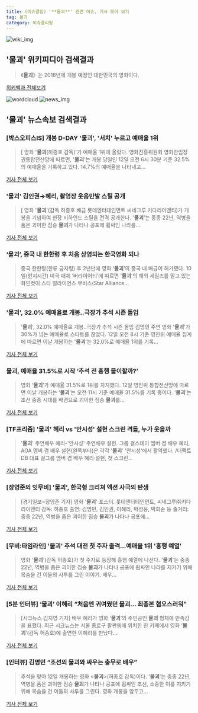 ```yaml
---
title: (이슈클립) '**물괴**' 관련 이슈, 기사 모아 보기
tag: 물괴
category: 이슈클리핑
---
```

![wiki_img](https://user-images.githubusercontent.com/42597476/44503234-41136a80-a6d0-11e8-9071-6fc6418eafe4.png)
## **'**물괴**'** 위키피디아 검색결과
>《**물괴**》는 2018년에 개봉 예정인 대한민국의 영화이다.

<a href="https://ko.wikipedia.org/wiki/물괴" target="_blank">위키백과 전체보기</a>

![wordcloud](https://s3.ap-northeast-2.amazonaws.com/lyrics101-wordcloud/2018-09-12-1536721219.png)
![news_img](https://user-images.githubusercontent.com/42597476/44507050-1206f400-a6e4-11e8-8d98-7ffbfebb353f.png)
## **'**물괴**'** 뉴스속보 검색결과
### [박스오피스IS] 개봉 D-DAY '**물괴**', '서치' 누르고 예매율 1위

>[ 영화 '**물괴**(허종호 감독)'가 예매율 1위에 올랐다. 영화진흥위원회 영화관입장권통합전산망에 따르면, '**물괴**'는 개봉 당일인 12일 오전 6시 30분 기준 32.5%의 예매율을 기록하고 있다. 14.7%의 예매율을 나타내고...

<a href="http://isplus.live.joins.com/news/article/aid.asp?aid=22555066" target="_blank">기사 전체 보기</a>

### '**물괴**' 김인권→혜리, 촬영장 웃음만발 스틸 공개

>[ 영화 '**물괴**'(감독 허종호 배급 롯데엔터테인먼트 씨네그루 키다리이엔티)가 개봉을 기념하여 현장 비하인드 스틸을 전격 공개한다. '**물괴**'는 중종 22년, 역병을 품은 괴이한 짐승 **물괴**가 나타나 공포에 휩싸인 나라를...

<a href="http://www.mydaily.co.kr/new_yk/html/read.php?newsid=201809120809466801&ext=na" target="_blank">기사 전체 보기</a>

### ‘**물괴**’, 중국 내 한한령 후 처음 상영되는 한국영화 되나

>중국 한한령(한류 금지령) 후 2년만에 영화 ‘**물괴**’의 중국 내 배급이 허가됐다. 10일(현지시간) 미국 매체 ‘버라이어티’에 따르면 ‘**물괴**’의 해외 세일즈를 맡고 있는 화인컷이 스타 얼라이언스 무비스(Star Alliance...

<a href="http://www.vop.co.kr/A00001330577.html" target="_blank">기사 전체 보기</a>

### '**물괴**', 32.0% 예매율로 개봉..극장가 추석 시즌 돌입

>'**물괴**', 32.0% 예매율로 개봉..극장가 추석 시즌 돌입 김명민 주연 영화 '**물괴**'가 30%가 넘는 예매율로 스타트를 끊었다. 12일 오전 8시 기준 영진위 예매율 집계에 따르면 이날 개봉하는 '**물괴**'는 32.0%로 예매율 1위를 기록...

<a href="http://star.mt.co.kr/stview.php?no=2018091208111029870" target="_blank">기사 전체 보기</a>

### **물괴**, 예매율 31.5%로 시작 ‘추석 전 흥행 몰이할까?’

>영화 ‘**물괴**’가 예매율 31.5%로 1위를 차지했다. 12일 영진위 통합전산망에 따르면 이날 개봉하는 ‘**물괴**’는 오전 11시 기준 예매율 31.5%를 기록 중이다. ‘**물괴**’는 조선 중종 시대를 배경으로 괴이한 짐승 **물괴**를...

<a href="http://news.mtn.co.kr/newscenter/news_viewer.mtn?gidx=2018091211072650653" target="_blank">기사 전체 보기</a>

### [TF프리즘] '**물괴**' 혜리 vs '안시성' 설현 스크린 격돌, 누가 웃을까

>'**물괴**' 주연배우 혜리-'안시성' 주연배우 설현. 그룹 걸스데이 멤버 겸 배우 혜리, AOA 멤버 겸 배우 설현(왼쪽부터)은 각각 '**물괴**' '안시성'에서 활약했다. /더팩트 DB 대표 걸그룹 멤버 겸 배우 혜리·설현, 첫 스크린...

<a href="http://news.tf.co.kr/read/entertain/1732864.htm" target="_blank">기사 전체 보기</a>

### [장영준의 잇무비] '**물괴**', 한국형 크리쳐 액션 사극의 탄생

>[경기일보=장영준 기자] 영화 '**물괴**' 포스터. 롯데엔터테인먼트, 씨네그루㈜키다리이엔티 감독: 허종호 출연: 김명민, 김인권, 이혜리, 박성웅, 박희순 등 줄거리: 중종 22년, 역병을 품은 괴이한 짐승 **물괴**가 나타나 공포에...

<a href="http://www.kyeonggi.com/?mod=news&act=articleView&idxno=1519083" target="_blank">기사 전체 보기</a>

### [무비:타임라인] '**물괴**' 추석 대전 첫 주자 출격…예매율 1위 '흥행 예열'

>영화 '**물괴**'(감독 허종호)가 첫 주자로 등장해 흥행 예열에 나선다. '**물괴**'는 중종 22년, 역병을 품은 괴이한 짐승 **물괴**가 나타나 공포에 휩싸인 나라를 지키기 위해 목숨을 건 이들의 사투를 그린 이야기. 배우...

<a href="http://www.xportsnews.com/?ac=article_view&entry_id=1018321" target="_blank">기사 전체 보기</a>

### [5분 인터뷰] ‘**물괴**’ 이혜리 “처음엔 귀여웠던 **물괴**… 최종본 혐오스러워”

>[시크뉴스 김지영 기자] 배우 혜리가 영화 ‘**물괴**’의 주인공인 **물괴** 형체에 만족감을 표했다. 최근 시크뉴스는 서울 종로구 팔판동에 위치한 한 카페에서 영화 ‘**물괴**’(감독 허종호)에 출연한 이혜리를 만났다....

<a href="http://chicnews.mk.co.kr/article.php?aid=1536717115211506012" target="_blank">기사 전체 보기</a>

### [인터뷰] 김명민 “조선의 **물괴**와 싸우는 충무로 배우”

>추석을 맞아 12일 개봉하는 영화 <**물괴**>(허종호 감독)이다. '**물괴**'는 중종 22년, 역병을 품은 괴이한 짐승 **물괴**가 나타나 공포에 휩싸인 조선, 소중한 이를 지키기 위해 목숨을 건 이들의 사투를 그린다. 영화 개봉을 앞두고...

<a href="https://news.naver.com/main/read.nhn?mode=LSD&mid=sec&sid1=106&oid=438&aid=0000020952" target="_blank">기사 전체 보기</a>


